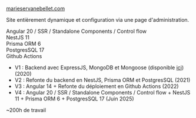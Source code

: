 
[marieservanebellet.com](https://marieservanebellet.com)

Site entièrement dynamique et configuration via une page d'administration.


Angular 20 / SSR / Standalone Components / Control flow  
NestJS 11  
Prisma ORM 6   
PostgresSQL 17  
Github Actions  
 
- V1 : Backend avec ExpressJS, MongoDB et Mongoose (disponible [ici](https://github.com/eloiblt/msb_express_backend)) (2020)
- V2 : Refonte du backend en NestJS, Prisma ORM et PostgresSQL (2021)
- V3 : Angular 14 + Refonte du déploiement en Github Actions (2022)
- V4 : Angular 20 / SSR / Standalone Components / Control flow + NestJS 11 + Prisma ORM 6 + PostgresSQL 17 (Juin 2025)

~200h de travail
